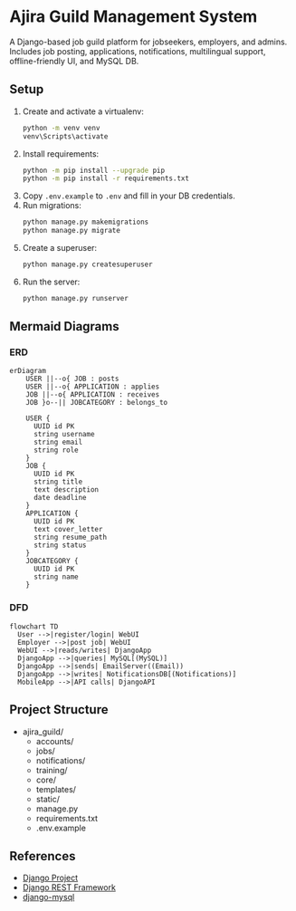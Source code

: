 # Ajira Guild Management System

A Django-based job guild platform for jobseekers, employers, and admins. Includes job posting, applications, notifications, multilingual support, offline-friendly UI, and MySQL DB.

## Setup

1. Create and activate a virtualenv:
   ```bash
   python -m venv venv
   venv\Scripts\activate
   ```
2. Install requirements:
   ```bash
   python -m pip install --upgrade pip
   python -m pip install -r requirements.txt
   ```
3. Copy `.env.example` to `.env` and fill in your DB credentials.
4. Run migrations:
   ```bash
   python manage.py makemigrations
   python manage.py migrate
   ```
5. Create a superuser:
   ```bash
   python manage.py createsuperuser
   ```
6. Run the server:
   ```bash
   python manage.py runserver
   ```

## Mermaid Diagrams

### ERD
```
erDiagram
    USER ||--o{ JOB : posts
    USER ||--o{ APPLICATION : applies
    JOB ||--o{ APPLICATION : receives
    JOB }o--|| JOBCATEGORY : belongs_to

    USER {
      UUID id PK
      string username
      string email
      string role
    }
    JOB {
      UUID id PK
      string title
      text description
      date deadline
    }
    APPLICATION {
      UUID id PK
      text cover_letter
      string resume_path
      string status
    }
    JOBCATEGORY {
      UUID id PK
      string name
    }
```

### DFD
```
flowchart TD
  User -->|register/login| WebUI
  Employer -->|post job| WebUI
  WebUI -->|reads/writes| DjangoApp
  DjangoApp -->|queries| MySQL[(MySQL)]
  DjangoApp -->|sends| EmailServer((Email))
  DjangoApp -->|writes| NotificationsDB[(Notifications)]
  MobileApp -->|API calls| DjangoAPI
```

## Project Structure
- ajira_guild/
  - accounts/
  - jobs/
  - notifications/
  - training/
  - core/
  - templates/
  - static/
  - manage.py
  - requirements.txt
  - .env.example

## References
- [Django Project](https://docs.djangoproject.com/en/4.2/)
- [Django REST Framework](https://www.django-rest-framework.org/)
- [django-mysql](https://django-mysql.readthedocs.io/en/latest/)
